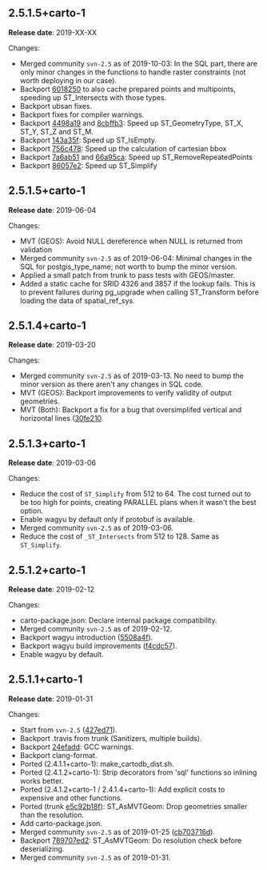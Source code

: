 ## 2.5.1.5+carto-1

**Release date**: 2019-XX-XX

Changes:
- Merged community `svn-2.5` as of 2019-10-03: In the SQL part, there are only minor changes in the functions to handle raster constraints (not worth deploying in our case).
- Backport [6018250](https://github.com/postgis/postgis/commit/601825064dbf8175f71e2ff896821a7a932ebe4f) to also cache prepared points and multipoints, speeding up ST_Intersects with those types.
- Backport ubsan fixes.
- Backport fixes for compiler warnings.
- Backport [4498a19](https://github.com/postgis/postgis/commit/4498a19f96b12a66ee9d219d071d27d25b71f65a) and [8cbffb3](https://github.com/postgis/postgis/commit/8cbffb350c269ab6744ed189f19d84a6650a1041): Speed up ST_GeometryType, ST_X, ST_Y, ST_Z and ST_M.
- Backport [143a35f](https://github.com/postgis/postgis/commit/143a35f8221275cc61f7b3bfcae4a1ff6507c2dc): Speed up ST_IsEmpty.
- Backport [756c478](https://github.com/postgis/postgis/commit/756c4784566284b5cf01e2a58cb7a4156dbcaef9): Speed up the calculation of cartesian bbox
- Backport [7a6ab51](https://github.com/postgis/postgis/commit/7a6ab51d90a001f5acd236283a0f662bdc9b36dc) and [66a95ca](https://github.com/postgis/postgis/commit/66a95caed47fd1480b14dd588cee5efda9de3f24): Speed up ST_RemoveRepeatedPoints
- Backport [86057e2](https://github.com/postgis/postgis/commit/86057e2e46a272838a54eff9e6ebb5e56f33fab7): Speed up ST_Simplify

## 2.5.1.5+carto-1

**Release date**: 2019-06-04

Changes:
- MVT (GEOS): Avoid NULL dereference when NULL is returned from validation
- Merged community `svn-2.5` as of 2019-06-04: Minimal changes in the SQL for postgis_type_name; not worth to bump the minor version.
- Applied a small patch from trunk to pass tests with GEOS/master.
- Added a static cache for SRID 4326 and 3857 if the lookup fails. This is to prevent failures during pg_upgrade when calling ST_Transform before loading the data of spatial_ref_sys.

## 2.5.1.4+carto-1

**Release date**: 2019-03-20

Changes:
- Merged community `svn-2.5` as of 2019-03-13. No need to bump the minor version as there aren't any changes in SQL code.
- MVT (GEOS): Backport improvements to verify validity of output geometries.
- MVT (Both): Backport a fix for a bug that oversimplifed vertical and horizontal lines ([30fe210](https://github.com/postgis/postgis/commit/30fe210917713755b4f50f867caf68983cad8394).

## 2.5.1.3+carto-1

**Release date**: 2019-03-06

Changes:
- Reduce the cost of `ST_Simplify` from 512 to 64. The cost turned out to be too high for points, creating PARALLEL plans when it wasn't the best option.
- Enable wagyu by default only if protobuf is available.
- Merged community `svn-2.5` as of 2019-03-06.
- Reduce the cost of `_ST_Intersects` from 512 to 128. Same as `ST_Simplify`.

## 2.5.1.2+carto-1

**Release date**: 2019-02-12

Changes:
- carto-package.json: Declare internal package compatibility.
- Merged community `svn-2.5` as of 2019-02-12.
- Backport wagyu introduction ([5508a4f](https://github.com/postgis/postgis/commit/5508a4f89c20686a19f233ef0a04b796d8a2cbaa)).
- Backport wagyu build improvements ([f4cdc57](https://github.com/postgis/postgis/commit/f4cdc57bc7099f8ffa63f065aff3d665228c5a78)).
- Enable wagyu by default.

## 2.5.1.1+carto-1

**Release date**: 2019-01-31

Changes:
- Start from `svn-2.5` ([427ed71](https://github.com/postgis/postgis/commit/427ed71c10683892d4f6b3f0898da9b5745562b4)).
- Backport .travis from trunk (Sanitizers, multiple builds).
- Backport [24efadd](https://github.com/postgis/postgis/commit/24efadd48d94ae7d6ce2aaab66ca940ab97a0a14): GCC warnings.
- Backport clang-format.
- Ported (2.4.1.1+carto-1): make_cartodb_dist.sh.
- Ported (2.4.1.2+carto-1): Strip decorators from 'sql' functions so inlining works better.
- Ported (2.4.1.2+carto-1 / 2.4.1.4+carto-1): Add explicit costs to expensive and other functions.
- Ported (trunk [e5c92b18f](https://github.com/postgis/postgis/commit/e5c92b18ffad323b3996fd68f0b23f80dc5bca28)): ST_AsMVTGeom: Drop geometries smaller than the resolution.
- Add carto-package.json.
- Merged community `svn-2.5` as of 2019-01-25 ([cb703716d](https://github.com/postgis/postgis/commit/fa3163d575b99abe430133909d2cd755c904e9c3)).
- Backport [789707ed2](https://github.com/postgis/postgis/commit/789707ed2c2e67c728cdc088de427f409379944b): ST_AsMVTGeom: Do resolution check before deserializing.
- Merged community `svn-2.5` as of 2019-01-31.
